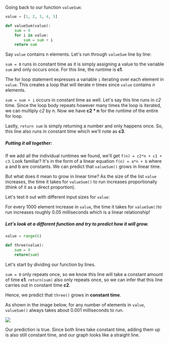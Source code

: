 <!--title={In what time does a function grow?}-->

Going back to our function `valueSum`:

```python
value = [1, 2, 3, 4, 5] 

def valueSum(value):
    sum = 0
    for i in value:
        sum = sum + i
    return sum
```
Say `value` contains n elements. Let's run through `valueSum` line by line:

`sum = 0` runs in constant time as it is simply assigning a value to the variable `sum` and only occurs once. For this line, the runtime is **c1**.

The for loop statement expresses a variable `i` iterating over each element in `value`. This creates a loop that will iterate *n* times since `value` contains *n* elements.

`sum = sum + i` occurs in constant time as well. Let's say this line runs in *c2* time. Since the loop body repeats however many times the loop is iterated, we can multiply *c2* by *n*. Now we have **c2 * n** for the runtime of the entire for loop.

Lastly, `return sum` is simply returning a number and only happens once. So, this line also runs in constant time which we'll note as **c3**.

##### Putting it all together:
If we add all the individual runtimes we found, we'll get `f(n) = c2*n + c1 + c3`. Look familiar? It's in the form of a linear equation `f(n) = a*n + b` where a and b are constants. We can predict that `valueSum()` grows in linear time.

But what does it mean to grow in linear time? As the size of the list `value` increases, the time it takes for `valueSum()` to run increases proportionally (think of it as a direct proportion).

Let's test it out with different input sizes for `value`: 

[//]: # "insert 'linear' image"

For every 1000 element increase in `value`, the time it takes for `valueSum()`to run increases roughly 0.05 milliseconds which is a linear relationship!

##### Let's look at a different function and try to predict how it will grow. 

```python
value = range(6)

def three(value):
    sum = 0
    return(sum)
```

Let's start by dividing our function by lines. 

`sum = 0` only repeats once, so we know this line will take a constant amount of time **c1**. 
`return(sum)` also only repeats once, so we can infer that this line carries out in constant time **c2**. 

Hence, we predict that `three()` grows in **constant time**. 

As shown in the image below, for any number of elements in `value`, `valueSum()` always takes about 0.001 milliseconds to run. 

<img src = "https://projectbit.s3-us-west-1.amazonaws.com/darlene/labs/Screen+Shot+2020-02-21+at+5.30.01+PM.png"> 


Our prediction is true. Since both lines take constant time, adding them up is also still constant time, and our graph looks like a straight line. 



